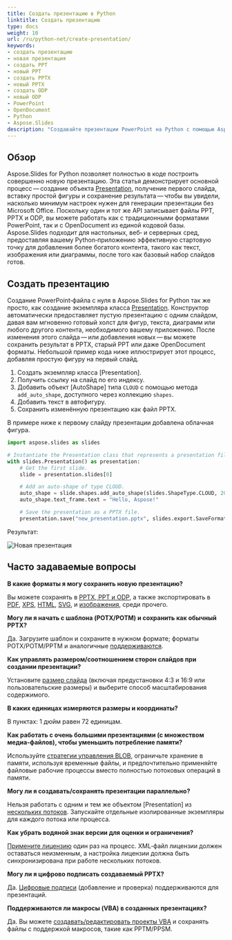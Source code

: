```yaml
---
title: Создать презентацию в Python
linktitle: Создать презентацию
type: docs
weight: 10
url: /ru/python-net/create-presentation/
keywords:
- создать презентацию
- новая презентация
- создать PPT
- новый PPT
- создать PPTX
- новый PPTX
- создать ODP
- новый ODP
- PowerPoint
- OpenDocument
- Python
- Aspose.Slides
description: "Создавайте презентации PowerPoint на Python с помощью Aspose.Slides — создавайте файлы PPT, PPTX и ODP, получайте преимущества поддержки OpenDocument и сохраняйте их программно для надёжных результатов."
---
```


## **Обзор**

Aspose.Slides for Python позволяет полностью в коде построить совершенно новую презентацию. Эта статья демонстрирует основной процесс — создание объекта [Presentation](https://reference.aspose.com/slides/python-net/aspose.slides/presentation/), получение первого слайда, вставку простой фигуры и сохранение результата — чтобы вы увидели, насколько минимум настроек нужен для генерации презентации без Microsoft Office. Поскольку один и тот же API записывает файлы PPT, PPTX и ODP, вы можете работать как с традиционными форматами PowerPoint, так и с OpenDocument из единой кодовой базы. Aspose.Slides подходит для настольных, веб‑ и серверных сред, предоставляя вашему Python‑приложению эффективную стартовую точку для добавления более богатого контента, такого как текст, изображения или диаграммы, после того как базовый набор слайдов готов.

## **Создать презентацию**

Создание PowerPoint‑файла с нуля в Aspose.Slides for Python так же просто, как создание экземпляра класса [Presentation](https://reference.aspose.com/slides/python-net/aspose.slides/presentation/). Конструктор автоматически предоставляет пустую презентацию с одним слайдом, давая вам мгновенно готовый холст для фигур, текста, диаграмм или любого другого контента, необходимого вашему приложению. После изменения этого слайда — или добавления новых — вы можете сохранить результат в PPTX, старый PPT или даже OpenDocument форматы. Небольшой пример кода ниже иллюстрирует этот процесс, добавляя простую фигуру на первый слайд.

1. Создать экземпляр класса [Presentation].
2. Получить ссылку на слайд по его индексу.
3. Добавить объект [AutoShape] типа `CLOUD` с помощью метода `add_auto_shape`, доступного через коллекцию `shapes`.
4. Добавить текст в автофигуру.
5. Сохранить изменённую презентацию как файл PPTX.

В примере ниже к первому слайду презентации добавлена облачная фигура.

```py
import aspose.slides as slides

# Instantiate the Presentation class that represents a presentation file.
with slides.Presentation() as presentation:
    # Get the first slide.
    slide = presentation.slides[0]

    # Add an auto-shape of type CLOUD.
    auto_shape = slide.shapes.add_auto_shape(slides.ShapeType.CLOUD, 20, 20, 200, 80)
    auto_shape.text_frame.text = "Hello, Aspose!"

    # Save the presentation as a PPTX file.
    presentation.save("new_presentation.pptx", slides.export.SaveFormat.PPTX)
```

Результат:

![Новая презентация](new_presentation.png)

## **Часто задаваемые вопросы**

**В какие форматы я могу сохранить новую презентацию?**

Вы можете сохранять в [PPTX, PPT и ODP](/slides/ru/python-net/save-presentation/), а также экспортировать в [PDF](/slides/ru/python-net/convert-powerpoint-to-pdf/), [XPS](/slides/ru/python-net/convert-powerpoint-to-xps/), [HTML](/slides/ru/python-net/convert-powerpoint-to-html/), [SVG](/slides/ru/python-net/convert-powerpoint-to-png/), и [изображения](/slides/ru/python-net/convert-powerpoint-to-png/), среди прочего.

**Могу ли я начать с шаблона (POTX/POTM) и сохранить как обычный PPTX?**

Да. Загрузите шаблон и сохраните в нужном формате; форматы POTX/POTM/PPTM и аналогичные [поддерживаются](/slides/ru/python-net/supported-file-formats/).

**Как управлять размером/соотношением сторон слайдов при создании презентации?**

Установите [размер слайда](/slides/ru/python-net/slide-size/) (включая предустановки 4:3 и 16:9 или пользовательские размеры) и выберите способ масштабирования содержимого.

**В каких единицах измеряются размеры и координаты?**

В пунктах: 1 дюйм равен 72 единицам.

**Как работать с очень большими презентациями (с множеством медиа‑файлов), чтобы уменьшить потребление памяти?**

Используйте [стратегии управления BLOB](/slides/ru/python-net/manage-blob/), ограничьте хранение в памяти, используя временные файлы, и предпочтительно применяйте файловые рабочие процессы вместо полностью потоковых операций в памяти.

**Могу ли я создавать/сохранять презентации параллельно?**

Нельзя работать с одним и тем же объектом [Presentation] из [нескольких потоков](/slides/ru/python-net/multithreading/). Запускайте отдельные изолированные экземпляры для каждого потока или процесса.

**Как убрать водяной знак версии для оценки и ограничения?**

[Примените лицензию](/slides/ru/python-net/licensing/) один раз на процесс. XML‑файл лицензии должен оставаться неизменным, а настройка лицензии должна быть синхронизирована при работе нескольких потоков.

**Могу ли я цифрово подписать создаваемый PPTX?**

Да. [Цифровые подписи](/slides/ru/python-net/digital-signature-in-powerpoint/) (добавление и проверка) поддерживаются для презентаций.

**Поддерживаются ли макросы (VBA) в созданных презентациях?**

Да. Вы можете [создавать/редактировать проекты VBA](/slides/ru/python-net/presentation-via-vba/) и сохранять файлы с поддержкой макросов, такие как PPTM/PPSM.